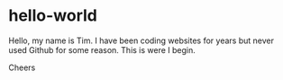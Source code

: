 # hello-world

Hello, my name is Tim. I have been coding websites for years but never used Github for some reason. This is were I begin.

Cheers
